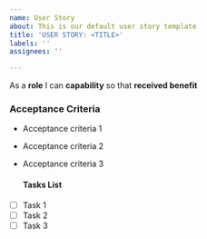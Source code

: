 ```yaml
---
name: User Story
about: This is our default user story template
title: 'USER STORY: <TITLE>'
labels: ''
assignees: ''

---
```


As a **role** I can **capability** so that **received benefit**
 
  ### Acceptance Criteria
- Acceptance criteria 1
- Acceptance criteria 2
- Acceptance criteria 3

  #### Tasks List
- [ ] Task 1
- [ ] Task 2
- [ ] Task 3

